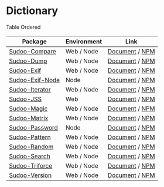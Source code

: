 # Dictionary

Table Ordered

| Package                                                    | Environment | Link                                                                               |
| ---------------------------------------------------------- | ----------- | ---------------------------------------------------------------------------------- |
| [Sudoo-Compare](//github.com/SudoDotDog/Sudoo-Compare)     | Web / Node  | [Document](//compare.sudo.dog) / [NPM](//www.npmjs.com/package/@sudoo/compare)     |
| [Sudoo-Dump](//github.com/SudoDotDog/Sudoo-Dump)           | Web / Node  | [Document](//dump.sudo.dog) / [NPM](//www.npmjs.com/package/@sudoo/dump)           |
| [Sudoo-Exif](//github.com/SudoDotDog/Sudoo-Exif)           | Web / Node  | [Document](//exif.sudo.dog) / [NPM](//www.npmjs.com/package/@sudoo/exif)           |
| [Sudoo-Exif-Node](//github.com/SudoDotDog/Sudoo-Exif-Node) | Node        | [Document](//exif-node.sudo.dog) / [NPM](//www.npmjs.com/package/@sudoo/exif-node) |
| [Sudoo-Iterator](//github.com/SudoDotDog/Sudoo-Iterator)   | Web / Node  | [Document](//iterator.sudo.dog) / [NPM](//www.npmjs.com/package/@sudoo/iterator)   |
| [Sudoo-JSS](//github.com/SudoDotDog/Sudoo-JSS)             | Web         | [Document](//jss.sudo.dog) / [NPM](//www.npmjs.com/package/@sudoo/jss)             |
| [Sudoo-Magic](//github.com/SudoDotDog/Sudoo-Magic)         | Web / Node  | [Document](//magic.sudo.dog) / [NPM](//www.npmjs.com/package/@sudoo/magic)         |
| [Sudoo-Matrix](//github.com/SudoDotDog/Sudoo-Matrix)       | Web / Node  | [Document](//matrix.sudo.dog) / [NPM](//www.npmjs.com/package/@sudoo/matrix)       |
| [Sudoo-Password](//github.com/SudoDotDog/Sudoo-Password)   | Node        | [Document](//password.sudo.dog) / [NPM](//www.npmjs.com/package/@sudoo/password)   |
| [Sudoo-Pattern](//github.com/SudoDotDog/Sudoo-Pattern)     | Web / Node  | [Document](//pattern.sudo.dog) / [NPM](//www.npmjs.com/package/@sudoo/pattern)     |
| [Sudoo-Random](//github.com/SudoDotDog/Sudoo-Random)       | Web / Node  | [Document](//random.sudo.dog) / [NPM](//www.npmjs.com/package/@sudoo/random)       |
| [Sudoo-Search](//github.com/SudoDotDog/Sudoo-Search)       | Web / Node  | [Document](//search.sudo.dog) / [NPM](//www.npmjs.com/package/@sudoo/search)       |
| [Sudoo-Triforce](//github.com/SudoDotDog/Sudoo-Triforce)   | Web / Node  | [Document](//triforce.sudo.dog) / [NPM](//www.npmjs.com/package/@sudoo/triforce)   |
| [Sudoo-Version](//github.com/SudoDotDog/Sudoo-Version)     | Web / Node  | [Document](//version.sudo.dog) / [NPM](//www.npmjs.com/package/@sudoo/version)     |
